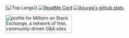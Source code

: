 [![Top Langs](https://github-readme-stats.vercel.app/api/top-langs/?username=milliorn&langs_count=10)])
[![ReadMe Card](https://github-readme-stats.vercel.app/api/pin/?username=milliorn&repo=portfolio)](https://github.com/milliorn/portfolio)
[![Anurag's github stats](https://github-readme-stats.vercel.app/api?username=milliorn&count_private=true&show_icons=true&include_all_commits=true&line_height=40)](https://github.com/anuraghazra/github-readme-stats)

<a href="https://stackexchange.com/users/16587671"><img src="https://stackexchange.com/users/flair/16587671.png" width="208" height="58" alt="profile for Milliorn on Stack Exchange, a network of free, community-driven Q&amp;A sites" title="profile for Milliorn on Stack Exchange, a network of free, community-driven Q&amp;A sites"></a>
